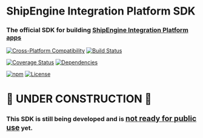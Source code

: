 ShipEngine Integration Platform SDK
==============================================
### The official SDK for building [**ShipEngine Integration Platform apps**](https://www.shipengine.com/docs/integration-platform/)

[![Cross-Platform Compatibility](https://shipengine.github.io/img/badges/os-badges.svg)](https://github.com/ShipEngine/shipengine-integration-platform-sdk/blob/master/.github/workflows/CI-CD.yaml)
[![Build Status](https://github.com/ShipEngine/shipengine-integration-platform-sdk/workflows/CI-CD/badge.svg)](https://github.com/ShipEngine/shipengine-integration-platform-sdk/blob/master/.github/workflows/CI-CD.yaml)

[![Coverage Status](https://coveralls.io/repos/github/ShipEngine/shipengine-integration-platform-sdk/badge.svg?branch=master)](https://coveralls.io/github/ShipEngine/shipengine-integration-platform-sdk)
[![Dependencies](https://david-dm.org/ShipEngine/shipengine-integration-platform-sdk.svg)](https://david-dm.org/ShipEngine/shipengine-integration-platform-sdk)

[![npm](https://img.shields.io/npm/v/@shipengine/integration-platform-sdk.svg)](https://www.npmjs.com/package/@shipengine/integration-platform-sdk)
[![License](https://img.shields.io/npm/l/@shipengine/integration-platform-sdk.svg)](LICENSE)



# 🚧 UNDER CONSTRUCTION 🚧
### This SDK is still being developed and is <u><big>not ready for public use</big></u> yet.
